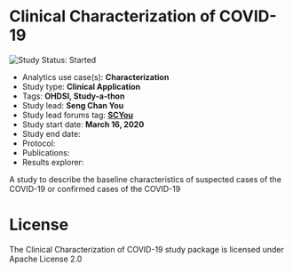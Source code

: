 Clinical Characterization of COVID-19
=============

<img src="https://img.shields.io/badge/Study%20Status-Started-blue.svg" alt="Study Status: Started">

- Analytics use case(s): **Characterization**
- Study type: **Clinical Application**
- Tags: **OHDSI, Study-a-thon**
- Study lead: **Seng Chan You**
- Study lead forums tag: **[SCYou](https://forums.ohdsi.org/u/SCYou)**
- Study start date: **March 16, 2020**
- Study end date:
- Protocol:
- Publications:
- Results explorer:

A study to describe the baseline characteristics of suspected cases of the COVID-19 or confirmed cases of the COVID-19

License
=======

The Clinical Characterization of COVID-19 study package is licensed under Apache License 2.0
